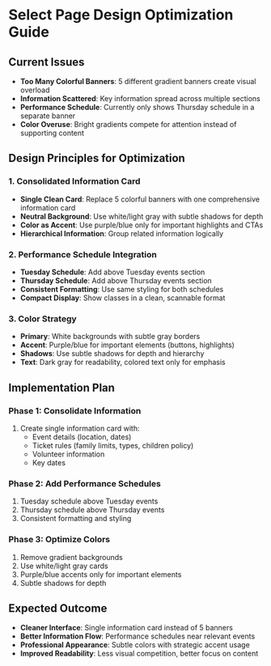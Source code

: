# Select Page Design Optimization Guide

## Current Issues
- **Too Many Colorful Banners**: 5 different gradient banners create visual overload
- **Information Scattered**: Key information spread across multiple sections
- **Performance Schedule**: Currently only shows Thursday schedule in a separate banner
- **Color Overuse**: Bright gradients compete for attention instead of supporting content

## Design Principles for Optimization

### 1. **Consolidated Information Card**
- **Single Clean Card**: Replace 5 colorful banners with one comprehensive information card
- **Neutral Background**: Use white/light gray with subtle shadows for depth
- **Color as Accent**: Use purple/blue only for important highlights and CTAs
- **Hierarchical Information**: Group related information logically

### 2. **Performance Schedule Integration**
- **Tuesday Schedule**: Add above Tuesday events section
- **Thursday Schedule**: Add above Thursday events section
- **Consistent Formatting**: Use same styling for both schedules
- **Compact Display**: Show classes in a clean, scannable format

### 3. **Color Strategy**
- **Primary**: White backgrounds with subtle gray borders
- **Accent**: Purple/blue for important elements (buttons, highlights)
- **Shadows**: Use subtle shadows for depth and hierarchy
- **Text**: Dark gray for readability, colored text only for emphasis

## Implementation Plan

### Phase 1: Consolidate Information
1. Create single information card with:
   - Event details (location, dates)
   - Ticket rules (family limits, types, children policy)
   - Volunteer information
   - Key dates

### Phase 2: Add Performance Schedules
1. Tuesday schedule above Tuesday events
2. Thursday schedule above Thursday events
3. Consistent formatting and styling

### Phase 3: Optimize Colors
1. Remove gradient backgrounds
2. Use white/light gray cards
3. Purple/blue accents only for important elements
4. Subtle shadows for depth

## Expected Outcome
- **Cleaner Interface**: Single information card instead of 5 banners
- **Better Information Flow**: Performance schedules near relevant events
- **Professional Appearance**: Subtle colors with strategic accent usage
- **Improved Readability**: Less visual competition, better focus on content

